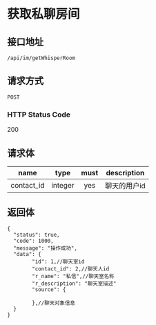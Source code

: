 # 获取私聊房间

## 接口地址

`/api/im/getWhisperRoom`

## 请求方式

`POST`

### HTTP Status Code

200

## 请求体

| name     | type     | must     | description |
|----------|:--------:|:--------:|:--------:|
| contact_id | integer | yes | 聊天的用户id |


## 返回体

```json5
{
  "status": true,
  "code": 1000,
  "message": "操作成功",
  "data": {
        "id": 1,//聊天室id
        "contact_id": 2,//聊天人id
        "r_name": "私信",//聊天室名称
        "r_description": "聊天室描述"
        "source": {
        
        },//聊天对象信息
  }
}
``` 
